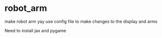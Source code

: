 # robot_arm
make robot arm yay
use config file to make changes to the display and arms

Need to install jax and pygame
